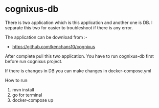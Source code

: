 # cognixus-db

There is two application which is this application and another one is DB. I separate this two for easier to troubleshoot if there is any error.

The application can be download from :-
  - https://github.com/kenchans10/cognixus

After complete pull this two application. You have to run cognixus-db first before run cognixus project.

If there is changes in DB you can make changes in docker-compose.yml

How to run

1) mvn install
2) go for terminal
3) docker-compose up 
